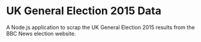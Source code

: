 # UK General Election 2015 Data
A Node.js application to scrap the UK General Election 2015 results from the BBC News election website.
